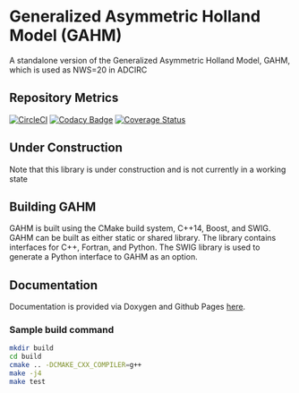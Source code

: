 # Generalized Asymmetric Holland Model (GAHM)

A standalone version of the Generalized Asymmetric Holland Model, GAHM, which is used as NWS=20 in ADCIRC

## Repository Metrics
[![CircleCI](https://circleci.com/gh/adcirc/gahm.svg?style=shield&circle-token=116e719e84c21191a8b39903273590bdbf016d48)](https://circleci.com/gh/adcirc/adcirc-cg)
[![Codacy Badge](https://app.codacy.com/project/badge/Grade/c4da3e820daa42cf93c8ff383f8eb124)](https://www.codacy.com?utm_source=github.com&amp;utm_medium=referral&amp;utm_content=adcirc/gahm&amp;utm_campaign=Badge_Grade)
[![Coverage Status](https://coveralls.io/repos/github/adcirc/gahm/badge.svg?branch=coveralls)](https://coveralls.io/github/adcirc/gahm?branch=coveralls)

## Under Construction

Note that this library is under construction and is not currently in a working state

## Building GAHM

GAHM is built using the CMake build system, C++14, Boost, and SWIG. GAHM can be built as either static or shared
library. The library contains interfaces for C++, Fortran, and Python. The SWIG library is used to generate a Python
interface to GAHM as an option.

## Documentation
Documentation is provided via Doxygen and Github Pages [here](https://adcirc.github.io/gahm).

### Sample build command

```bash
mkdir build
cd build
cmake .. -DCMAKE_CXX_COMPILER=g++
make -j4
make test
```

